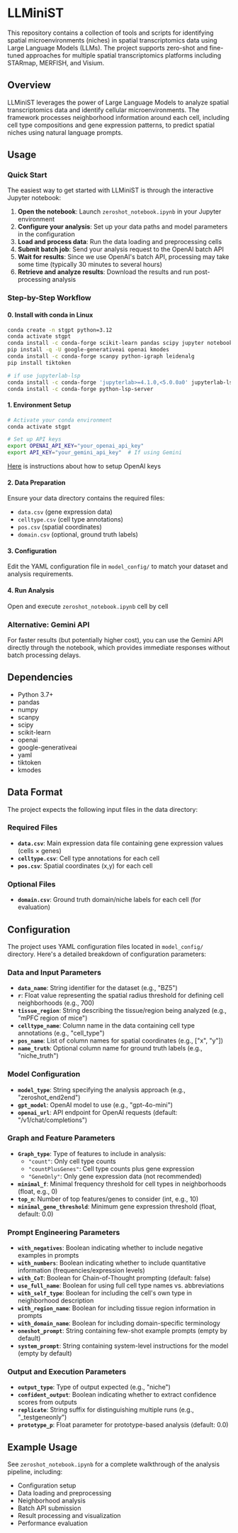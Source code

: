 # LLMiniST

This repository contains a collection of tools and scripts for identifying spatial microenvironments (niches) in spatial transcriptomics data using Large Language Models (LLMs). The project supports zero-shot and fine-tuned approaches for multiple spatial transcriptomics platforms including STARmap, MERFISH, and Visium.

## Overview

LLMiniST leverages the power of Large Language Models to analyze spatial transcriptomics data and identify cellular microenvironments. The framework processes neighborhood information around each cell, including cell type compositions and gene expression patterns, to predict spatial niches using natural language prompts.

## Usage

### Quick Start

The easiest way to get started with LLMiniST is through the interactive Jupyter notebook:

1. **Open the notebook**: Launch `zeroshot_notebook.ipynb` in your Jupyter environment
2. **Configure your analysis**: Set up your data paths and model parameters in the configuration
3. **Load and process data**: Run the data loading and preprocessing cells
4. **Submit batch job**: Send your analysis request to the OpenAI batch API
5. **Wait for results**: Since we use OpenAI's batch API, processing may take some time (typically 30 minutes to several hours)
6. **Retrieve and analyze results**: Download the results and run post-processing analysis

### Step-by-Step Workflow

#### 0. Install with conda in Linux

```bash
conda create -n stgpt python=3.12
conda activate stgpt
conda install -c conda-forge scikit-learn pandas scipy jupyter notebook jupyterlab
pip install -q -U google-generativeai openai kmodes
conda install -c conda-forge scanpy python-igraph leidenalg
pip install tiktoken

# if use jupyterlab-lsp
conda install -c conda-forge 'jupyterlab>=4.1.0,<5.0.0a0' jupyterlab-lsp
conda install -c conda-forge python-lsp-server
```


#### 1. Environment Setup

```bash
# Activate your conda environment
conda activate stgpt

# Set up API keys
export OPENAI_API_KEY="your_openai_api_key"
export API_KEY="your_gemini_api_key"  # If using Gemini
```

[Here](https://platform.openai.com/docs/libraries?language=python) is instructions about how to setup OpenAI keys

#### 2. Data Preparation
Ensure your data directory contains the required files:
- `data.csv` (gene expression data)
- `celltype.csv` (cell type annotations)
- `pos.csv` (spatial coordinates)
- `domain.csv` (optional, ground truth labels)

#### 3. Configuration
Edit the YAML configuration file in `model_config/` to match your dataset and analysis requirements.

#### 4. Run Analysis
Open and execute `zeroshot_notebook.ipynb` cell by cell

### Alternative: Gemini API
For faster results (but potentially higher cost), you can use the Gemini API directly through the notebook, which provides immediate responses without batch processing delays.

## Dependencies

- Python 3.7+
- pandas
- numpy
- scanpy
- scipy
- scikit-learn
- openai
- google-generativeai
- yaml
- tiktoken
- kmodes


## Data Format

The project expects the following input files in the data directory:

### Required Files
- **`data.csv`**: Main expression data file containing gene expression values (cells × genes)
- **`celltype.csv`**: Cell type annotations for each cell
- **`pos.csv`**: Spatial coordinates (x,y) for each cell

### Optional Files
- **`domain.csv`**: Ground truth domain/niche labels for each cell (for evaluation)

## Configuration

The project uses YAML configuration files located in `model_config/` directory. Here's a detailed breakdown of configuration parameters:

### Data and Input Parameters
- **`data_name`**: String identifier for the dataset (e.g., "BZ5")
- **`r`**: Float value representing the spatial radius threshold for defining cell neighborhoods (e.g., 700)
- **`tissue_region`**: String describing the tissue/region being analyzed (e.g., "mPFC region of mice")
- **`celltype_name`**: Column name in the data containing cell type annotations (e.g., "cell_type")
- **`pos_name`**: List of column names for spatial coordinates (e.g., ["x", "y"])
- **`name_truth`**: Optional column name for ground truth labels (e.g., "niche_truth")

### Model Configuration
- **`model_type`**: String specifying the analysis approach (e.g., "zeroshot_end2end")
- **`gpt_model`**: OpenAI model to use (e.g., "gpt-4o-mini")
- **`openai_url`**: API endpoint for OpenAI requests (default: "/v1/chat/completions")

### Graph and Feature Parameters
- **`Graph_type`**: Type of features to include in analysis:
  - `"count"`: Only cell type counts
  - `"countPlusGenes"`: Cell type counts plus gene expression
  - `"GeneOnly"`: Only gene expression data (not recommended)
- **`minimal_f`**: Minimal frequency threshold for cell types in neighborhoods (float, e.g., 0)
- **`top_n`**: Number of top features/genes to consider (int, e.g., 10)
- **`minimal_gene_threshold`**: Minimum gene expression threshold (float, default: 0.0)

### Prompt Engineering Parameters
- **`with_negatives`**: Boolean indicating whether to include negative examples in prompts
- **`with_numbers`**: Boolean indicating whether to include quantitative information (frequencies/expression levels)
- **`with_CoT`**: Boolean for Chain-of-Thought prompting (default: false)
- **`use_full_name`**: Boolean for using full cell type names vs. abbreviations
- **`with_self_type`**: Boolean for including the cell's own type in neighborhood description
- **`with_region_name`**: Boolean for including tissue region information in prompts
- **`with_domain_name`**: Boolean for including domain-specific terminology
- **`oneshot_prompt`**: String containing few-shot example prompts (empty by default)
- **`system_prompt`**: String containing system-level instructions for the model (empty by default)

### Output and Execution Parameters
- **`output_type`**: Type of output expected (e.g., "niche")
- **`confident_output`**: Boolean indicating whether to extract confidence scores from outputs
- **`replicate`**: String suffix for distinguishing multiple runs (e.g., "_testgeneonly")
- **`prototype_p`**: Float parameter for prototype-based analysis (default: 0.0)




## Example Usage

See `zeroshot_notebook.ipynb` for a complete walkthrough of the analysis pipeline, including:
- Configuration setup
- Data loading and preprocessing
- Neighborhood analysis
- Batch API submission
- Result processing and visualization
- Performance evaluation

